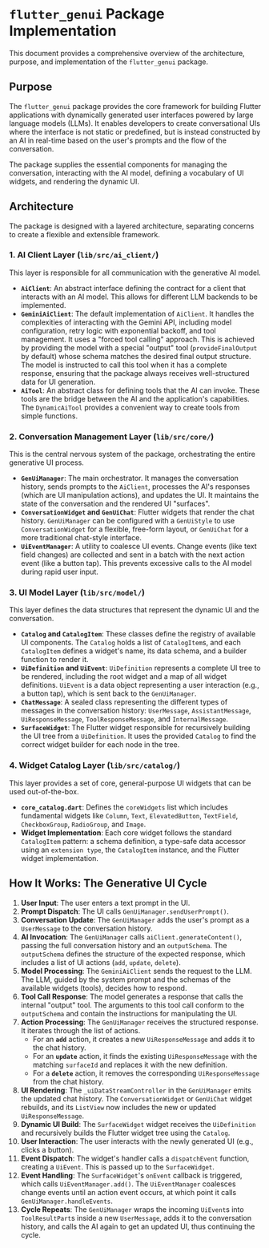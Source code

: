 # `flutter_genui` Package Implementation

This document provides a comprehensive overview of the architecture, purpose, and implementation of the `flutter_genui` package.

## Purpose

The `flutter_genui` package provides the core framework for building Flutter applications with dynamically generated user interfaces powered by large language models (LLMs). It enables developers to create conversational UIs where the interface is not static or predefined, but is instead constructed by an AI in real-time based on the user's prompts and the flow of the conversation.

The package supplies the essential components for managing the conversation, interacting with the AI model, defining a vocabulary of UI widgets, and rendering the dynamic UI.

## Architecture

The package is designed with a layered architecture, separating concerns to create a flexible and extensible framework.

### 1. AI Client Layer (`lib/src/ai_client/`)

This layer is responsible for all communication with the generative AI model.

- **`AiClient`**: An abstract interface defining the contract for a client that interacts with an AI model. This allows for different LLM backends to be implemented.
- **`GeminiAiClient`**: The default implementation of `AiClient`. It handles the complexities of interacting with the Gemini API, including model configuration, retry logic with exponential backoff, and tool management. It uses a "forced tool calling" approach. This is achieved by providing the model with a special "output" tool (`provideFinalOutput` by default) whose schema matches the desired final output structure. The model is instructed to call this tool when it has a complete response, ensuring that the package always receives well-structured data for UI generation.
- **`AiTool`**: An abstract class for defining tools that the AI can invoke. These tools are the bridge between the AI and the application's capabilities. The `DynamicAiTool` provides a convenient way to create tools from simple functions.

### 2. Conversation Management Layer (`lib/src/core/`)

This is the central nervous system of the package, orchestrating the entire generative UI process.

- **`GenUiManager`**: The main orchestrator. It manages the conversation history, sends prompts to the `AiClient`, processes the AI's responses (which are UI manipulation actions), and updates the UI. It maintains the state of the conversation and the rendered UI "surfaces".
- **`ConversationWidget` and `GenUiChat`**: Flutter widgets that render the chat history. `GenUiManager` can be configured with a `GenUiStyle` to use `ConversationWidget` for a flexible, free-form layout, or `GenUiChat` for a more traditional chat-style interface.
- **`UiEventManager`**: A utility to coalesce UI events. Change events (like text field changes) are collected and sent in a batch with the next action event (like a button tap). This prevents excessive calls to the AI model during rapid user input.

### 3. UI Model Layer (`lib/src/model/`)

This layer defines the data structures that represent the dynamic UI and the conversation.

- **`Catalog` and `CatalogItem`**: These classes define the registry of available UI components. The `Catalog` holds a list of `CatalogItem`s, and each `CatalogItem` defines a widget's name, its data schema, and a builder function to render it.
- **`UiDefinition` and `UiEvent`**: `UiDefinition` represents a complete UI tree to be rendered, including the root widget and a map of all widget definitions. `UiEvent` is a data object representing a user interaction (e.g., a button tap), which is sent back to the `GenUiManager`.
- **`ChatMessage`**: A sealed class representing the different types of messages in the conversation history: `UserMessage`, `AssistantMessage`, `UiResponseMessage`, `ToolResponseMessage`, and `InternalMessage`.
- **`SurfaceWidget`**: The Flutter widget responsible for recursively building the UI tree from a `UiDefinition`. It uses the provided `Catalog` to find the correct widget builder for each node in the tree.

### 4. Widget Catalog Layer (`lib/src/catalog/`)

This layer provides a set of core, general-purpose UI widgets that can be used out-of-the-box.

- **`core_catalog.dart`**: Defines the `coreWidgets` list which includes fundamental widgets like `Column`, `Text`, `ElevatedButton`, `TextField`, `CheckboxGroup`, `RadioGroup`, and `Image`.
- **Widget Implementation**: Each core widget follows the standard `CatalogItem` pattern: a schema definition, a type-safe data accessor using an `extension type`, the `CatalogItem` instance, and the Flutter widget implementation.

## How It Works: The Generative UI Cycle

1. **User Input**: The user enters a text prompt in the UI.
2. **Prompt Dispatch**: The UI calls `GenUiManager.sendUserPrompt()`.
3. **Conversation Update**: The `GenUiManager` adds the user's prompt as a `UserMessage` to the conversation history.
4. **AI Invocation**: The `GenUiManager` calls `aiClient.generateContent()`, passing the full conversation history and an `outputSchema`. The `outputSchema` defines the structure of the expected response, which includes a list of UI actions (`add`, `update`, `delete`).
5. **Model Processing**: The `GeminiAiClient` sends the request to the LLM. The LLM, guided by the system prompt and the schemas of the available widgets (tools), decides how to respond.
6. **Tool Call Response**: The model generates a response that calls the internal "output" tool. The arguments to this tool call conform to the `outputSchema` and contain the instructions for manipulating the UI.
7. **Action Processing**: The `GenUiManager` receives the structured response. It iterates through the list of actions.
   - For an **`add`** action, it creates a new `UiResponseMessage` and adds it to the chat history.
   - For an **`update`** action, it finds the existing `UiResponseMessage` with the matching `surfaceId` and replaces it with the new definition.
   - For a **`delete`** action, it removes the corresponding `UiResponseMessage` from the chat history.
8. **UI Rendering**: The `_uiDataStreamController` in the `GenUiManager` emits the updated chat history. The `ConversationWidget` or `GenUiChat` widget rebuilds, and its `ListView` now includes the new or updated `UiResponseMessage`.
9. **Dynamic UI Build**: The `SurfaceWidget` widget receives the `UiDefinition` and recursively builds the Flutter widget tree using the `Catalog`.
10. **User Interaction**: The user interacts with the newly generated UI (e.g., clicks a button).
11. **Event Dispatch**: The widget's handler calls a `dispatchEvent` function, creating a `UiEvent`. This is passed up to the `SurfaceWidget`.
12. **Event Handling**: The `SurfaceWidget`'s `onEvent` callback is triggered, which calls `UiEventManager.add()`. The `UiEventManager` coalesces change events until an action event occurs, at which point it calls `GenUiManager.handleEvents`.
13. **Cycle Repeats**: The `GenUiManager` wraps the incoming `UiEvent`s into `ToolResultPart`s inside a new `UserMessage`, adds it to the conversation history, and calls the AI again to get an updated UI, thus continuing the cycle.
